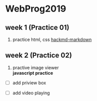 # WebProg2019
## week 1 (Practice 01)
1. practice html, css
[hackmd-markdown](https://hackmd.io/s/features-tw)

## week 2 (Practice 02)
1. practive image viewer <br>
**javascript practice**
- [ ] add priview box
- [ ] add video playing

